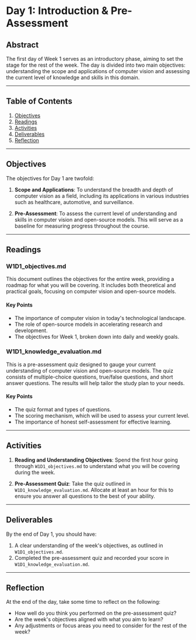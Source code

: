 
# Day 1: Introduction & Pre-Assessment

## Abstract

The first day of Week 1 serves as an introductory phase, aiming to set the stage for the rest of the week. The day is divided into two main objectives: understanding the scope and applications of computer vision and assessing the current level of knowledge and skills in this domain.

---

## Table of Contents

1. [Objectives](#objectives)
2. [Readings](#readings)
3. [Activities](#activities)
4. [Deliverables](#deliverables)
5. [Reflection](#reflection)

---

## Objectives

The objectives for Day 1 are twofold:

1. **Scope and Applications**: To understand the breadth and depth of computer vision as a field, including its applications in various industries such as healthcare, automotive, and surveillance.

2. **Pre-Assessment**: To assess the current level of understanding and skills in computer vision and open-source models. This will serve as a baseline for measuring progress throughout the course.

---

## Readings

### W1D1_objectives.md

This document outlines the objectives for the entire week, providing a roadmap for what you will be covering. It includes both theoretical and practical goals, focusing on computer vision and open-source models.

#### Key Points

- The importance of computer vision in today's technological landscape.
- The role of open-source models in accelerating research and development.
- The objectives for Week 1, broken down into daily and weekly goals.

### W1D1_knowledge_evaluation.md

This is a pre-assessment quiz designed to gauge your current understanding of computer vision and open-source models. The quiz consists of multiple-choice questions, true/false questions, and short answer questions. The results will help tailor the study plan to your needs.

#### Key Points

- The quiz format and types of questions.
- The scoring mechanism, which will be used to assess your current level.
- The importance of honest self-assessment for effective learning.

---

## Activities

1. **Reading and Understanding Objectives**: Spend the first hour going through `W1D1_objectives.md` to understand what you will be covering during the week.

2. **Pre-Assessment Quiz**: Take the quiz outlined in `W1D1_knowledge_evaluation.md`. Allocate at least an hour for this to ensure you answer all questions to the best of your ability.

---

## Deliverables

By the end of Day 1, you should have:

1. A clear understanding of the week's objectives, as outlined in `W1D1_objectives.md`.
2. Completed the pre-assessment quiz and recorded your score in `W1D1_knowledge_evaluation.md`.

---

## Reflection

At the end of the day, take some time to reflect on the following:

- How well do you think you performed on the pre-assessment quiz?
- Are the week's objectives aligned with what you aim to learn?
- Any adjustments or focus areas you need to consider for the rest of the week?
